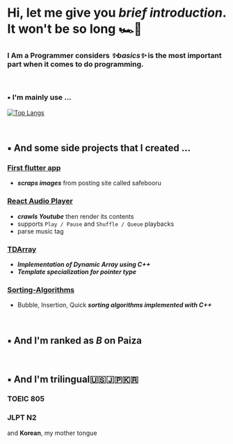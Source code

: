 # Hi, let me give you _brief introduction_. It won't be so long :racing_car::checkered_flag:

### I Am a Programmer considers _✨basics✨_ is the most important part when it comes to do programming.

</br>

### 	:black_small_square: I'm mainly use ...
[![Top Langs](https://github-readme-stats.vercel.app/api/top-langs/?username=sessho-maru&layout=compact)](https://github.com/sessho-maru/github-readme-stats)

</br>

## 	:black_small_square: And some side projects that I created ...
### [First flutter app](https://github.com/Sessho-maru/flutter)
* _**scraps images**_ from posting site called safebooru

### [React Audio Player](https://github.com/Sessho-maru/React_Audio)
* _**crawls Youtube**_ then render its contents
* supports `Play / Pause` and `Shuffle / Queue` playbacks
* parse music tag

### [TDArray](https://github.com/Sessho-maru/TDArray)
* _**Implementation of Dynamic Array using C++**_
* _**Template specialization for pointer type**_

### [Sorting-Algorithms](https://github.com/Sessho-maru/Sorting-Algorithms)
* Bubble, Insertion, Quick _**sorting algorithms implemented with C++**_

</br>

## 	:black_small_square: And I'm ranked as __*B*__ on Paiza


</br>

## 	:black_small_square: And I'm trilingual:us::jp::kr:
### TOEIC 805
### JLPT N2
and __Korean__, my mother tongue

<!--
**Sessho-maru/Sessho-maru** is a ✨ _special_ ✨ repository because its `README.md` (this file) appears on your GitHub profile.

Here are some ideas to get you started:

- 🔭 I’m currently working on ...
- 🌱 I’m currently learning ...
- 👯 I’m looking to collaborate on ...
- 🤔 I’m looking for help with ...
- 💬 Ask me about ...
- 📫 How to reach me: ...
- 😄 Pronouns: ...
- ⚡ Fun fact: ...
-->
